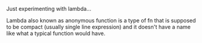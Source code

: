 Just experimenting with lambda...

Lambda also known as anonymous function is a type of fn that is supposed to be compact (usually single line expression) and it doesn't have a name like what a typical function would have.
